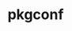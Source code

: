 ---
title: "pkgconf"
layout: cache
categories: [package, v0.18.1]
meta: {"versions": ["1.8.0"], "compilers": ["gcc@=7.3.1", "gcc@=7.5.0", "gcc@=8.4.0"], "oss": ["amzn2", "ubuntu18.04"], "platforms": ["linux"], "targets": ["aarch64", "graviton2", "x86_64", "x86_64_v3", "x86_64_v4"], "stacks": ["aws-ahug", "aws-ahug-aarch64", "aws-isc", "aws-isc-aarch64", "build_systems", "data-vis-sdk", "e4s", "radiuss", "root", "tutorial"], "num_specs": 6, "num_specs_by_stack": {"build_systems": 1, "e4s": 1, "data-vis-sdk": 1, "radiuss": 1, "root": 6, "tutorial": 2, "aws-isc": 2, "aws-ahug": 2, "aws-isc-aarch64": 2, "aws-ahug-aarch64": 2}}
spec_details: [{"hash": "i5po27g2n6zrzxnhxdy2fnpaai7xsdaw", "compiler": "gcc@=7.5.0", "versions": ["1.8.0"], "os": "ubuntu18.04", "platform": "linux", "target": "x86_64", "variants": [], "stacks": ["build_systems", "e4s", "data-vis-sdk", "radiuss", "root", "tutorial"], "size": "-", "tarball": "https://binaries.spack.io/releases/v0.18.1/build_cache/linux-ubuntu18.04-x86_64/gcc-7.5.0/pkgconf-1.8.0/linux-ubuntu18.04-x86_64-gcc-7.5.0-pkgconf-1.8.0-i5po27g2n6zrzxnhxdy2fnpaai7xsdaw.spack"}, {"hash": "rub3vegoxbnn64wji7ge3u5s4mtomjoe", "compiler": "gcc@=7.3.1", "versions": ["1.8.0"], "os": "amzn2", "platform": "linux", "target": "x86_64_v4", "variants": [], "stacks": ["aws-isc", "aws-ahug", "root"], "size": "-", "tarball": "https://binaries.spack.io/releases/v0.18.1/build_cache/linux-amzn2-x86_64_v4/gcc-7.3.1/pkgconf-1.8.0/linux-amzn2-x86_64_v4-gcc-7.3.1-pkgconf-1.8.0-rub3vegoxbnn64wji7ge3u5s4mtomjoe.spack"}, {"hash": "xfvrekhrzy5cfwokccgknejzedxktado", "compiler": "gcc@=7.3.1", "versions": ["1.8.0"], "os": "amzn2", "platform": "linux", "target": "graviton2", "variants": [], "stacks": ["aws-isc-aarch64", "root", "aws-ahug-aarch64"], "size": "-", "tarball": "https://binaries.spack.io/releases/v0.18.1/build_cache/linux-amzn2-graviton2/gcc-7.3.1/pkgconf-1.8.0/linux-amzn2-graviton2-gcc-7.3.1-pkgconf-1.8.0-xfvrekhrzy5cfwokccgknejzedxktado.spack"}, {"hash": "dd6jxz7vh7ilmriuqelkmew4ete5nowp", "compiler": "gcc@=7.3.1", "versions": ["1.8.0"], "os": "amzn2", "platform": "linux", "target": "aarch64", "variants": [], "stacks": ["aws-isc-aarch64", "root", "aws-ahug-aarch64"], "size": "-", "tarball": "https://binaries.spack.io/releases/v0.18.1/build_cache/linux-amzn2-aarch64/gcc-7.3.1/pkgconf-1.8.0/linux-amzn2-aarch64-gcc-7.3.1-pkgconf-1.8.0-dd6jxz7vh7ilmriuqelkmew4ete5nowp.spack"}, {"hash": "qp22osgxqprmapwbxkid4gxjjlgy7qt6", "compiler": "gcc@=7.3.1", "versions": ["1.8.0"], "os": "amzn2", "platform": "linux", "target": "x86_64_v3", "variants": [], "stacks": ["aws-isc", "aws-ahug", "root"], "size": "-", "tarball": "https://binaries.spack.io/releases/v0.18.1/build_cache/linux-amzn2-x86_64_v3/gcc-7.3.1/pkgconf-1.8.0/linux-amzn2-x86_64_v3-gcc-7.3.1-pkgconf-1.8.0-qp22osgxqprmapwbxkid4gxjjlgy7qt6.spack"}, {"hash": "ymaijtnq27oqnqjlynr7z56jxr76kzsa", "compiler": "gcc@=8.4.0", "versions": ["1.8.0"], "os": "ubuntu18.04", "platform": "linux", "target": "x86_64", "variants": [], "stacks": ["tutorial", "root"], "size": "-", "tarball": "https://binaries.spack.io/releases/v0.18.1/build_cache/linux-ubuntu18.04-x86_64/gcc-8.4.0/pkgconf-1.8.0/linux-ubuntu18.04-x86_64-gcc-8.4.0-pkgconf-1.8.0-ymaijtnq27oqnqjlynr7z56jxr76kzsa.spack"}]
---